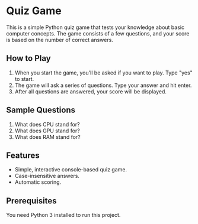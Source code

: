  # Quiz Game

This is a simple Python quiz game that tests your knowledge about basic computer concepts. The game consists of a few questions, and your score is based on the number of correct answers.

## How to Play

1. When you start the game, you'll be asked if you want to play. Type "yes" to start.
2. The game will ask a series of questions. Type your answer and hit enter.
3. After all questions are answered, your score will be displayed.

## Sample Questions

1. What does CPU stand for?
2. What does GPU stand for?
3. What does RAM stand for?

## Features

- Simple, interactive console-based quiz game.
- Case-insensitive answers.
- Automatic scoring.

## Prerequisites

You need Python 3 installed to run this project.

